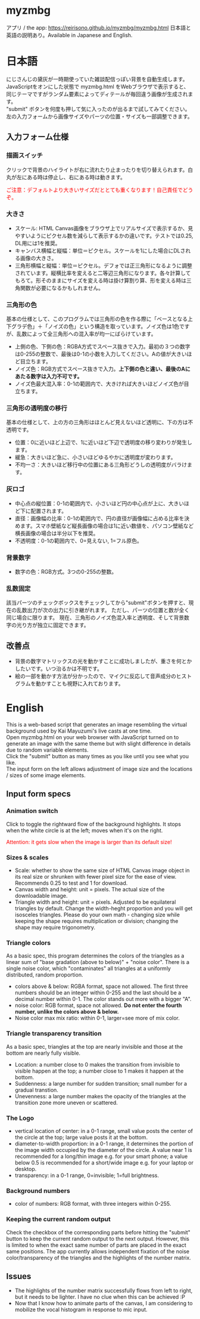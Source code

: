 # myzmbg
アプリ / the app: <a href="https://reirisono.github.io/myzmbg/myzmbg.html">https://reirisono.github.io/myzmbg/myzmbg.html</a>
日本語と英語の説明あり。Available in Japanese and English.

<h1>日本語</h1>
にじさんじの黛灰が一時期使っていた雑談配信っぽい背景を自動生成します。<br>
JavaScriptをオンにした状態で myzmbg.html をWebブラウザで表示すると、同じテーマですがランダム要素によってディテールが毎回違う画像が生成されます。<br>
"submit" ボタンを何度も押して気に入ったのが出るまで試してみてください。<br>
左の入力フォームから画像サイズやパーツの位置・サイズも一部調整できます。<br>
<h2>入力フォーム仕様</h2>
<h3>描画スイッチ</h3>
<p>クリックで背景のハイライトが右に流れたり止まったりを切り替えられます。白丸が左にある時は停止し、右にある時は動きます。</p>
<p style="color:red">ご注意：デフォルトより大きいサイズだととても重くなります！自己責任でどうぞ。</p>
<h3>大きさ</h3>
<ul>
  <li>スケール: HTML Canvas画像をブラウザ上でリアルサイズで表示するか、見やすいようにピクセル数を減らして表示するかの違いです。テストでは0.25, DL用には1を推奨。</li>
  <li>キャンバス横幅と縦幅：単位＝ピクセル。スケールを1にした場合にDLされる画像の大きさ。</li>
  <li>三角形横幅と縦幅：単位＝ピクセル。デフォでは正三角形になるように調整されています。縦横比率を変えると二等辺三角形になります。各々計算してもろて。形そのままにサイズを変える時は掛け算割り算、形を変える時は三角関数が必要になるかもしれません。</li>
</ul>
<h3>三角形の色</h3>
<p>基本の仕様として、このプログラムでは三角形の色を作る際に「ベースとなる上下グラデ色」＋「ノイズの色」という構造を取っています。ノイズ色は1色ですが、乱数によって全三角形への混入率が均一にばらけています。</p>
<ul>
<li>上側の色、下側の色：RGBA方式でスペース抜きで入力。最初の３つの数字は0-255の整数で、最後は0-1の小数を入力してください。Aの値が大きいほど目立ちます。</li>
<li>ノイズ色：RGB方式でスペース抜きで入力。<b>上下側の色と違い、最後のAにあたる数字は入力不可です。</b></li>
<li>ノイズ色最大混入率：0-1の範囲内で、大きければ大きいほどノイズ色が目立ちます。</li>
</ul>
<h3>三角形の透明度の移行</h3>
<p>基本の仕様として、上の方の三角形はほとんど見えないほど透明に、下の方は不透明です。</p>
<ul>
  <li>位置：0に近いほど上辺で、1に近いほど下辺で透明度の移り変わりが発生します。</li>
  <li>緩急：大きいほど急に、小さいほどゆるやかに透明度が変わります。</li>
  <li>不均一さ：大きいほど移行中の位置にある三角形どうしの透明度がバラけます。</li>
</ul>
<h3>灰ロゴ</h3>
<ul>
  <li>中心点の縦位置：0-1の範囲内で、小さいほど円の中心点が上に、大きいほど下に配置されます。</li>
  <li>直径：画像幅の比率：0-1の範囲内で、円の直径が画像幅に占める比率を決めます。スマホ壁紙など縦長画像の場合は1に近い数値を、パソコン壁紙など横長画像の場合は半分以下を推奨。</li>
  <li>不透明度：0-1の範囲内で、0=見えない, 1=フル原色。</li>
</ul>
<h3>背景数字</h3>
<ul>
	<li>数字の色：RGB方式。3つの0-255の整数。</li>
</ul>
<h3>乱数固定</h3>
該当パーツのチェックボックスをチェックしてから"submit"ボタンを押すと、現在の乱数出力が次の出力に引き継がれます。
ただし、パーツの位置と数が全く同じ場合に限ります。
現在、三角形のノイズ色混入率と透明度、そして背景数字の光り方が独立に固定できます。
<h2>改善点</h2>
<ul>
<li>背景の数字マトリックスの光を動かすことに成功しましたが、重さを何とかしたいです。いつ治るかは不明です。</li>
<li>絵の一部を動かす方法が分かったので、マイクに反応して音声成分のヒストグラムを動かすことも視野に入れております。</li>
</ul>

<h1>English</h1>
This is a web-based script that generates an image resembling the virtual background used by Kai Mayuzumi's live casts at one time.<br>
Open myzmbg.html on your web browser with JavaScript turned on to generate an image with the same theme but with slight difference in details due to random variable elements.<br>
Click the "submit" button as many times as you like until you see what you like.<br>
The input form on the left allows adjustment of image size and the locations / sizes of some image elements.<br>
<h2>Input form specs</h2>
<h3>Animation switch</h3>
<p>Click to toggle the rightward flow of the background highlights. It stops when the white circle is at the left; moves when it's on the right.</p>
<p style="color:red">Attention: it gets slow when the image is larger than its default size!</p> 
<h3>Sizes & scales</h3>
<ul>
  <li>Scale: whether to show the same size of HTML Canvas image object in its real size or shrunken with fewer pixel size for the ease of view. Recommends 0.25 to test and 1 for download.</li>
  <li>Canvas width and height: unit = pixels. The actual size of the downloadable image.</li>
  <li>Triangle width and height: unit = pixels. Adjusted to be equilateral triangles by default. Change the width-heght proportion and you will get isosceles triangles. Please do your own math - changing size while keeping the shape requires multiplication or division; changing the shape may require trigonometry.</li>
</ul>
<h3>Triangle colors</h3>
<p>As a basic spec, this program determines the colors of the triangles as a linear sum of "base gradation (above to below)" + "noise color". There is a single noise color, which "contaminates" all triangles at a uniformly distributed, random proportion.</p>
<ul>
<li>colors above & below: RGBA format, space not allowed. The first three numbers should be an integer within 0-255 and the last should be a decimal number within 0-1. The color stands out more with a bigger "A".</li>
<li>noise color: RGB format, space not allowed. <b>Do not enter the fourth number, unlike the colors above & below.</b></li>
<li>Noise color max mix ratio: within 0-1, larger=see more of mix color.</li>
</ul>
<h3>Triangle transparency transition</h3>
<p>As a basic spec, triangles at the top are nearly invisible and those at the bottom are nearly fully visible.</p>
<ul>
  <li>Location: a number close to 0 makes the transition from invisible to visible happen at the top; a number close to 1 makes it happen at the bottom.</li>
  <li>Suddenness: a large number for sudden transition; small number for a gradual transtion.</li>
  <li>Unevenness: a large number makes the opacity of the triangles at the transition zone more uneven or scattered.</li>
</ul>
<h3>The Logo</h3>
<ul>
  <li>vertical location of center: in a 0-1 range, small value posts the center of the circle at the top; large value posts it at the bottom.</li>
  <li>diameter-to-width proportion: in a 0-1 range, it determines the portion of the image width occupied by the diameter of the circle. A value near 1 is recommended for a long/thin image e.g. for your smart phone; a value below 0.5 is recommended for a short/wide image e.g. for your laptop or desktop.</li>
  <li>transparency: in a 0-1 range, 0=invisible; 1=full brightness.</li>
</ul>
<h3>Background numbers</h3>
<ul>
<li>color of numbers: RGB format, with three integers within 0-255.</li>
</ul>
<h3>Keeping the current random output</h3>
Check the checkbox of the corresponding parts before hitting the "submit" button to keep the current random output to the next output.
However, this is limited to when the exact same number of parts are placed in the exact same positions.
The app currently allows independent fixation of the noise color/transparency of the triangles and the  highlights of the number matrix.
<h2>Issues</h2>
<ul>
<li>The highlights of the number matrix successfully flows from left to right, but it needs to be lighter. I have no clue when this can be achieved :P</li>
<li>Now that I know how to animate parts of the canvas, I am considering to mobilize the vocal histogram in response to mic input.</li>
</ul>
